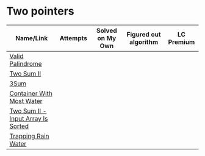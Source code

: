 # Two pointers

| Name/Link                                                                                             | Attempts | Solved on My Own | Figured out algorithm | LC Premium |
| ----------------------------------------------------------------------------------------------------- | -------- | ---------------- | --------------------- | ---------- |
| [Valid Palindrome](https://leetcode.com/problems/valid-palindrome)                                    |          |                  |                       |            |
| [Two Sum II](https://leetcode.com/problems/two-sum-ii-input-array-is-sorted/)                         |          |                  |                       |            |
| [3Sum](https://leetcode.com/problems/3sum)                                                            |          |                  |                       |            |
| [Container With Most Water](https://leetcode.com/problems/container-with-most-water/)                 |          |                  |                       |            |
| [Two Sum II - Input Array Is Sorted](https://leetcode.com/problems/two-sum-ii-input-array-is-sorted/) |          |                  |                       |            |
| [Trapping Rain Water](https://leetcode.com/problems/trapping-rain-water/)                             |          |                  |                       |            |
